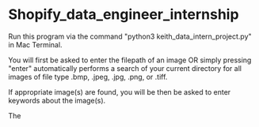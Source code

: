 # Shopify_data_engineer_internship

Run this program via the command "python3 keith_data_intern_project.py" in Mac Terminal. 

You will first be asked to enter the filepath of an image OR simply pressing "enter" automatically performs a search of your current directory for all images of file type .bmp, .jpeg, .jpg, .png, or .tiff. 

If appropriate image(s) are found, you will be then be asked to enter keywords about the image(s).

The 